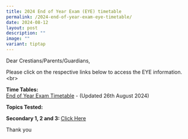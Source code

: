 ```yaml
---
title: 2024 End of Year Exam (EYE) timetable
permalink: /2024-end-of-year-exam-eye-timetable/
date: 2024-08-12
layout: post
description: ""
image: ""
variant: tiptap
---
```

<p>Dear Crestians/Parents/Guardians,</p>
<p>Please click on the respective links below to access the EYE information.&lt;br&gt;</p>
<p><strong>Time Tables:</strong>
<br><a href="/files/Timetable_Announcement/2024/2024_EOY_Exam_Timetable_Update.pdf" rel="noopener noreferrer nofollow" target="_blank">End of Year Exam Timetable</a> -
(Updated 26th August 2024)</p>
<p><strong>Topics Tested:</strong>
</p>
<p><strong>Secondary 1, 2 and 3: </strong><a href="https://drive.google.com/drive/folders/12lL5m_pxe47QMEhWtlp2hhXADUwbzh0f?usp=sharing" rel="noopener noreferrer nofollow" target="_blank">Click Here</a>
<br>
</p>
<p>Thank you</p>
<p></p>
<p></p>